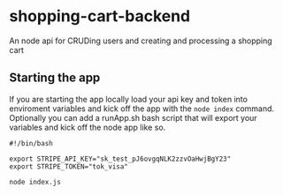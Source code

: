 # shopping-cart-backend

An node api for CRUDing users and creating and processing a shopping cart

## Starting the app

If you are starting the app locally load your api key and token into enviroment variables and kick off the app with the `node index` command. Optionally you can add a runApp.sh bash script that will export your variables and kick off the node app like so.

```
#!/bin/bash

export STRIPE_API_KEY="sk_test_pJ6ovgqNLK2zzvOaHwjBgY23"
export STRIPE_TOKEN="tok_visa"

node index.js
```
